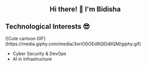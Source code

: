 <h2 align="center"> Hi there! 👋 I'm Bidisha </h2>

<h2 align="left"> Technological Interests 😎 </h2>
![Cute cartoon GIF](https://media.giphy.com/media/3oriO0OEd9QIDdllQM/giphy.gif)

- Cyber Security & DevOps
- AI in Infrastructure

<!-- ![Contribution Graph](https://github-readme-activity-graph.cyclic.app/graph?username=sumitNITS&theme=github-compact)

**sumitNITS/sumitNITS** is a ✨ _special_ ✨ repository because its `README.md` (this file) appears on your GitHub profile.

Here are some ideas to get you started:

- 🔭 I’m currently working on ...
- 🌱 I’m currently learning ...
- 👯 I’m looking to collaborate on ...
- 🤔 I’m looking for help with ...
- 💬 Ask me about ...
- 📫 How to reach me: ...
- 😄 Pronouns: ...
- ⚡ Fun fact: ...
-->
